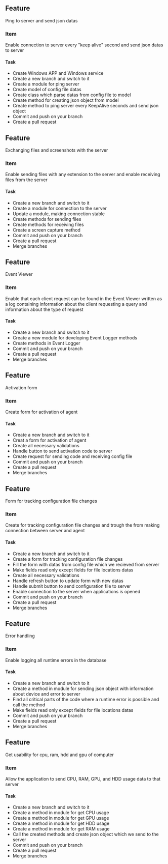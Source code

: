 ## Feature 

Ping to server and send json datas

### Item 
Enable connection to server every "keep alive" second and send json datas to server

#### Task

* Create Windows APP and Windows service
* Create a new branch and switch to it
* Create a module for ping  server
* Create model of config file datas  
* Create class which parse datas from config file to model
* Create method for creating json object from model
* Create method to ping server every KeepAlive seconds and send json object 
* Commit and push on your branch
* Create a pull request

## Feature 

Exchanging files and  screenshots with the server

### Item 
Enable sending files with any extension to the server and enable receiving files from the server

#### Task

* Create a new branch and switch to it
* Create a module for connection to the server
* Update a module, making connection stable 
* Create methods for sending files
* Create methods for receiving files
* Create a screen capture method
* Commit and push on your branch
* Create a pull request
* Merge branches 

## Feature 

Event Viewer

### Item 
Enable that each client request can be found in the Event Viewer written as a log containing information about the client requesting a query and information about the type of request

#### Task

* Create a new branch and switch to it
* Create a new module for developing Event Logger methods 
* Create methods in Event Logger
* Commit and push on your branch
* Create a pull request
* Merge branches 

## Feature 

Activation form 

### Item 
Create form for activation of agent 

#### Task

* Create a new branch and switch to it
* Creat a form for activation of agent 
* Create all necessary validations 
* Handle button to send activation code to server 
* Create request for sending code and receiving config file 
* Commit and push on your branch
* Create a pull request
* Merge branches 

## Feature 

Form for tracking configuration file changes

### Item 
Create for tracking configuration file changes and trough the from making connection between server and agent

#### Task

* Create a new branch and switch to it
* Create a form for tracking configuration file changes
* Fill the form with datas from config file which we recieved from server 
* Make fields read only except fields for file locations datas 
* Create all necessary validations 
* Handle refresh button to update form with new datas
* Handle submit button to send configuration file to server
* Enable connection to the server when applications is opened
* Commit and push on your branch
* Create a pull request
* Merge branches 

## Feature 

Error handling

### Item 
Enable logging all runtime errors in the database

#### Task

* Create a new branch and switch to it
* Create a method in module for sending json object with information about device and error to server
* Find all critical parts of the code where a runtime error is possible and call the method
* Make fields read only except fields for file locations datas 
* Commit and push on your branch
* Create a pull request
* Merge branches 

## Feature 

Get usability for cpu, ram, hdd and gpu of computer

### Item 
Allow the application to send CPU, RAM, GPU, and HDD usage data to that server

#### Task

* Create a new branch and switch to it
* Create a method in module for get CPU usage
* Create a method in module for get GPU usage
* Create a method in module for get HDD usage
* Create a method in module for get RAM usage
* Call the created methods and create json object which we send to the server
* Commit and push on your branch
* Create a pull request
* Merge branches 
